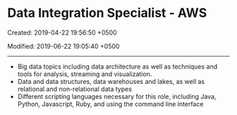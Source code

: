 # Data Integration Specialist - AWS

Created: 2019-04-22 19:56:50 +0500

Modified: 2019-06-22 19:05:40 +0500

---

- Big data topics including data architecture as well as techniques and tools for analysis, streaming and visualization.
- Data and data structures, data warehouses and lakes, as well as relational and non-relational data types
- Different scripting languages necessary for this role, including Java, Python, Javascript, Ruby, and using the command line interface
